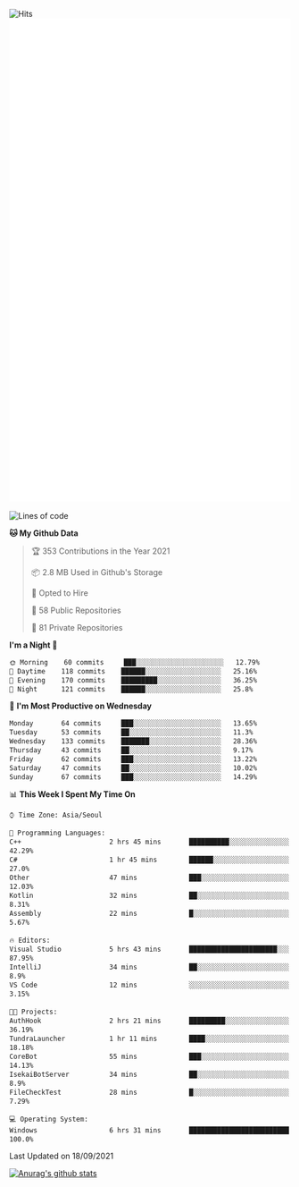 ![Hits](https://hits.seeyoufarm.com/api/count/incr/badge.svg?url=https%3A%2F%2Fgithub.com%2Fkokose1234&count_bg=%2379C83D&title_bg=%23555555&icon=apple.svg&icon_color=%23E7E7E7&title=hits&edge_flat=false)
<br/>
![Metrics](https://github.com/kokose1234/kokose1234/blob/main/github-metrics.svg)

<!--START_SECTION:waka-->
![Lines of code](https://img.shields.io/badge/From%20Hello%20World%20I%27ve%20Written-12.4%20million%20lines%20of%20code-blue)

**🐱 My Github Data** 

> 🏆 353 Contributions in the Year 2021
 > 
> 📦 2.8 MB Used in Github's Storage 
 > 
> 💼 Opted to Hire
 > 
> 📜 58 Public Repositories 
 > 
> 🔑 81 Private Repositories  
 > 
**I'm a Night 🦉** 

```text
🌞 Morning    60 commits     ███░░░░░░░░░░░░░░░░░░░░░░   12.79% 
🌆 Daytime    118 commits    ██████░░░░░░░░░░░░░░░░░░░   25.16% 
🌃 Evening    170 commits    █████████░░░░░░░░░░░░░░░░   36.25% 
🌙 Night      121 commits    ██████░░░░░░░░░░░░░░░░░░░   25.8%

```
📅 **I'm Most Productive on Wednesday** 

```text
Monday       64 commits     ███░░░░░░░░░░░░░░░░░░░░░░   13.65% 
Tuesday      53 commits     ██░░░░░░░░░░░░░░░░░░░░░░░   11.3% 
Wednesday    133 commits    ███████░░░░░░░░░░░░░░░░░░   28.36% 
Thursday     43 commits     ██░░░░░░░░░░░░░░░░░░░░░░░   9.17% 
Friday       62 commits     ███░░░░░░░░░░░░░░░░░░░░░░   13.22% 
Saturday     47 commits     ██░░░░░░░░░░░░░░░░░░░░░░░   10.02% 
Sunday       67 commits     ███░░░░░░░░░░░░░░░░░░░░░░   14.29%

```


📊 **This Week I Spent My Time On** 

```text
⌚︎ Time Zone: Asia/Seoul

💬 Programming Languages: 
C++                      2 hrs 45 mins       ██████████░░░░░░░░░░░░░░░   42.29% 
C#                       1 hr 45 mins        ██████░░░░░░░░░░░░░░░░░░░   27.0% 
Other                    47 mins             ███░░░░░░░░░░░░░░░░░░░░░░   12.03% 
Kotlin                   32 mins             ██░░░░░░░░░░░░░░░░░░░░░░░   8.31% 
Assembly                 22 mins             █░░░░░░░░░░░░░░░░░░░░░░░░   5.67%

🔥 Editors: 
Visual Studio            5 hrs 43 mins       ██████████████████████░░░   87.95% 
IntelliJ                 34 mins             ██░░░░░░░░░░░░░░░░░░░░░░░   8.9% 
VS Code                  12 mins             ░░░░░░░░░░░░░░░░░░░░░░░░░   3.15%

🐱‍💻 Projects: 
AuthHook                 2 hrs 21 mins       █████████░░░░░░░░░░░░░░░░   36.19% 
TundraLauncher           1 hr 11 mins        ████░░░░░░░░░░░░░░░░░░░░░   18.18% 
CoreBot                  55 mins             ███░░░░░░░░░░░░░░░░░░░░░░   14.13% 
IsekaiBotServer          34 mins             ██░░░░░░░░░░░░░░░░░░░░░░░   8.9% 
FileCheckTest            28 mins             █░░░░░░░░░░░░░░░░░░░░░░░░   7.29%

💻 Operating System: 
Windows                  6 hrs 31 mins       █████████████████████████   100.0%

```


 Last Updated on 18/09/2021
<!--END_SECTION:waka-->

[![Anurag's github stats](https://github-readme-stats.vercel.app/api?username=kokose1234&theme=dracula)](https://github.com/anuraghazra/github-readme-stats)



	
